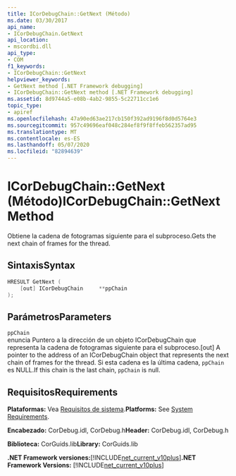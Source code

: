 ```yaml
---
title: ICorDebugChain::GetNext (Método)
ms.date: 03/30/2017
api_name:
- ICorDebugChain.GetNext
api_location:
- mscordbi.dll
api_type:
- COM
f1_keywords:
- ICorDebugChain::GetNext
helpviewer_keywords:
- GetNext method [.NET Framework debugging]
- ICorDebugChain::GetNext method [.NET Framework debugging]
ms.assetid: 8d9744a5-e08b-4ab2-9855-5c22711cc1e6
topic_type:
- apiref
ms.openlocfilehash: 47a90ed63ae217cb150f392ad9196f8d0d5764e3
ms.sourcegitcommit: 957c49696eaf048c284ef8f9f8ffeb562357ad95
ms.translationtype: MT
ms.contentlocale: es-ES
ms.lasthandoff: 05/07/2020
ms.locfileid: "82894639"
---
```

# <a name="icordebugchaingetnext-method"></a><span data-ttu-id="74e44-102">ICorDebugChain::GetNext (Método)</span><span class="sxs-lookup"><span data-stu-id="74e44-102">ICorDebugChain::GetNext Method</span></span>
<span data-ttu-id="74e44-103">Obtiene la cadena de fotogramas siguiente para el subproceso.</span><span class="sxs-lookup"><span data-stu-id="74e44-103">Gets the next chain of frames for the thread.</span></span>  
  
## <a name="syntax"></a><span data-ttu-id="74e44-104">Sintaxis</span><span class="sxs-lookup"><span data-stu-id="74e44-104">Syntax</span></span>  
  
```cpp  
HRESULT GetNext (  
    [out] ICorDebugChain     **ppChain  
);  
```  
  
## <a name="parameters"></a><span data-ttu-id="74e44-105">Parámetros</span><span class="sxs-lookup"><span data-stu-id="74e44-105">Parameters</span></span>  
 `ppChain`  
 <span data-ttu-id="74e44-106">enuncia Puntero a la dirección de un objeto ICorDebugChain que representa la cadena de fotogramas siguiente para el subproceso.</span><span class="sxs-lookup"><span data-stu-id="74e44-106">[out] A pointer to the address of an ICorDebugChain object that represents the next chain of frames for the thread.</span></span> <span data-ttu-id="74e44-107">Si esta cadena es la última cadena, `ppChain` es NULL.</span><span class="sxs-lookup"><span data-stu-id="74e44-107">If this chain is the last chain, `ppChain` is null.</span></span>  
  
## <a name="requirements"></a><span data-ttu-id="74e44-108">Requisitos</span><span class="sxs-lookup"><span data-stu-id="74e44-108">Requirements</span></span>  
 <span data-ttu-id="74e44-109">**Plataformas:** Vea [Requisitos de sistema](../../get-started/system-requirements.md).</span><span class="sxs-lookup"><span data-stu-id="74e44-109">**Platforms:** See [System Requirements](../../get-started/system-requirements.md).</span></span>  
  
 <span data-ttu-id="74e44-110">**Encabezado:** CorDebug.idl, CorDebug.h</span><span class="sxs-lookup"><span data-stu-id="74e44-110">**Header:** CorDebug.idl, CorDebug.h</span></span>  
  
 <span data-ttu-id="74e44-111">**Biblioteca:** CorGuids.lib</span><span class="sxs-lookup"><span data-stu-id="74e44-111">**Library:** CorGuids.lib</span></span>  
  
 <span data-ttu-id="74e44-112">**.NET Framework versiones:**[!INCLUDE[net_current_v10plus](../../../../includes/net-current-v10plus-md.md)]</span><span class="sxs-lookup"><span data-stu-id="74e44-112">**.NET Framework Versions:** [!INCLUDE[net_current_v10plus](../../../../includes/net-current-v10plus-md.md)]</span></span>
